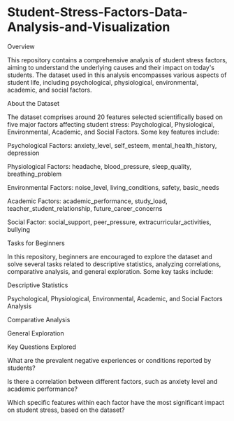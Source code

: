 # Student-Stress-Factors-Data-Analysis-and-Visualization

Overview

This repository contains a comprehensive analysis of student stress factors, aiming to understand the underlying causes and their impact on today's students. The dataset used in this analysis encompasses various aspects of student life, including psychological, physiological, environmental, academic, and social factors.

About the Dataset

The dataset comprises around 20 features selected scientifically based on five major factors affecting student stress: Psychological, Physiological, Environmental, Academic, and Social Factors. Some key features include:

Psychological Factors: anxiety_level, self_esteem, mental_health_history, depression

Physiological Factors: headache, blood_pressure, sleep_quality, breathing_problem

Environmental Factors: noise_level, living_conditions, safety, basic_needs

Academic Factors: academic_performance, study_load, teacher_student_relationship, future_career_concerns

Social Factor: social_support, peer_pressure, extracurricular_activities, bullying

Tasks for Beginners

In this repository, beginners are encouraged to explore the dataset and solve several tasks related to descriptive statistics, analyzing correlations, comparative analysis, and general exploration. Some key tasks include:

Descriptive Statistics

Psychological, Physiological, Environmental, Academic, and Social Factors Analysis

Comparative Analysis

General Exploration

Key Questions Explored

What are the prevalent negative experiences or conditions reported by students?

Is there a correlation between different factors, such as anxiety level and academic performance?

Which specific features within each factor have the most significant impact on student stress, based on the dataset?
